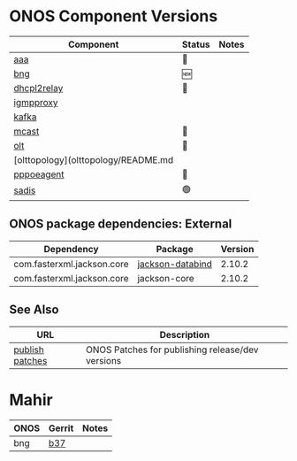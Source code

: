 ONOS Component Versions
=======================

| Component | Status | Notes |
| --------- | ------ | ----- |
| [aaa](aaa/README.md)                 | :hammer:       | |
| [bng](bng/README.md)                 | :new:          | |
| [dhcpl2relay](dhcpl2relay/README.md) | :hammer:       | |
| [igmpproxy](igmpproxy/README.md)     |                | |
| [kafka](kafka-onos/README.md)        |                | |
| [mcast](mcast/README.md)             | :hammer:       | |
| [olt](olt/README.md)                 | :hammer:       | |
| [olttopology](olttopology/README.md  |                | |
| [pppoeagent](pppoeagent/README.md)   | :hammer:       | |
| [sadis](sadis/README.md)             | :green_circle: | |
 
## ONOS package dependencies: External
   
| Dependency | Package | Version |
| ---------- | ------- | --------|
| com.fasterxml.jackson.core | [jackson-databind](https://gerrit.opncord.org/plugins/gitiles/sadis/+/refs/heads/master/app/pom.xml#90) | 2.10.2 |     
| com.fasterxml.jackson.core | jackson-core             | 2.10.2 |     

## See Also

| URL | Description |
| --- | ----------- |
| [publish patches](https://gerrit.opencord.org/q/owner:do-not-reply%2540opennetworking.org) | ONOS Patches for publishing release/dev versions |


Mahir
=====

| ONOS | Gerrit | Notes |
| ---- | ------ | ----- |
| bng  | [b37](https://gerrit.opencord.org/c/bng/+/34990/1/pom.xml#b37) | |